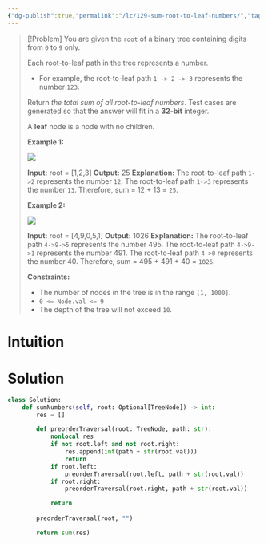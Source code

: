 ```yaml
---
{"dg-publish":true,"permalink":"/lc/129-sum-root-to-leaf-numbers/","tags":["tree","binaryTree","dfs"]}
---
```


> [!Problem]
> You are given the `root` of a binary tree containing digits from `0` to `9` only.
> 
> Each root-to-leaf path in the tree represents a number.
> 
> - For example, the root-to-leaf path `1 -> 2 -> 3` represents the number `123`.
> 
> Return _the total sum of all root-to-leaf numbers_. Test cases are generated so that the answer will fit in a **32-bit** integer.
> 
> A **leaf** node is a node with no children.
> 
> **Example 1:**
> 
> ![](https://assets.leetcode.com/uploads/2021/02/19/num1tree.jpg)
> 
> **Input:** root = [1,2,3]
> **Output:** 25
> **Explanation:**
> The root-to-leaf path `1->2` represents the number `12`.
> The root-to-leaf path `1->3` represents the number `13`.
> Therefore, sum = 12 + 13 = `25`.
> 
> **Example 2:**
> 
> ![](https://assets.leetcode.com/uploads/2021/02/19/num2tree.jpg)
> 
> **Input:** root = [4,9,0,5,1]
> **Output:** 1026
> **Explanation:**
> The root-to-leaf path `4->9->5` represents the number 495.
> The root-to-leaf path `4->9->1` represents the number 491.
> The root-to-leaf path `4->0` represents the number 40.
> Therefore, sum = 495 + 491 + 40 = `1026`.
> 
> **Constraints:**
> 
> - The number of nodes in the tree is in the range `[1, 1000]`.
> - `0 <= Node.val <= 9`
> - The depth of the tree will not exceed `10`.

# Intuition

# Solution
```python
class Solution:
    def sumNumbers(self, root: Optional[TreeNode]) -> int:
        res = []

        def preorderTraversal(root: TreeNode, path: str):
            nonlocal res
            if not root.left and not root.right:
                res.append(int(path + str(root.val)))
                return
            if root.left:
                preorderTraversal(root.left, path + str(root.val))
            if root.right:
                preorderTraversal(root.right, path + str(root.val))

            return
        
        preorderTraversal(root, "")

        return sum(res)
```